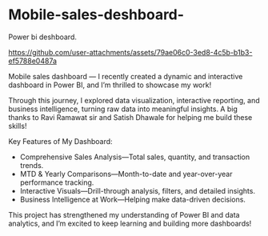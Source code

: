 # Mobile-sales-deshboard-
Power bi deshboard.

https://github.com/user-attachments/assets/79ae06c0-3ed8-4c5b-b1b3-ef5788e0487a


Mobile sales dashboard — I recently created a dynamic and interactive dashboard in Power BI, and I’m thrilled to showcase my work!

Through this journey, I explored data visualization, interactive reporting, and business intelligence, turning raw data into meaningful insights. A big thanks to Ravi Ramawat sir and Satish Dhawale for helping me build these skills!

Key Features of My Dashboard:

* Comprehensive Sales Analysis—Total sales, quantity, and transaction trends.
* MTD & Yearly Comparisons—Month-to-date and year-over-year performance tracking.
* Interactive Visuals—Drill-through analysis, filters, and detailed insights.
* Business Intelligence at Work—Helping make data-driven decisions.

This project has strengthened my understanding of Power BI and data analytics, and I’m excited to keep learning and building more dashboards!
